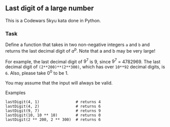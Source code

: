 ## Last digit of a large number

This is a Codewars 5kyu kata done in Python.

### Task

Define a function that takes in two non-negative integers `a` and `b` and returns the last decimal digit of $a^b$. Note that a and b may be very large!

For example, the last decimal digit of $9^7$ is 9, since $9^7$ = 4782969. The last decimal digit of `(2**200)**(2**300)`, which has over `10**92` decimal digits, is `6`. Also, please take $0^0$ to be 1.

You may assume that the input will always be valid.

Examples
```
lastDigit(4, 1)                # returns 4
lastDigit(4, 2)                # returns 6
lastDigit(9, 7)                # returns 9
lastDigit(10, 10 ** 10)        # returns 0
lastDigit(2 ** 200, 2 ** 300)  # returns 6
```
